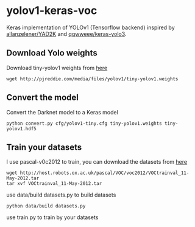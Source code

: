 # yolov1-keras-voc

Keras implementation of YOLOv1 (Tensorflow backend) inspired by [allanzelener/YAD2K](https://github.com/allanzelener/YAD2K) and [qqwweee/keras-yolo3](https://github.com/qqwweee/keras-yolo3).


## Download Yolo weights
Download tiny-yolov1 weights from [here](https://pjreddie.com/darknet/yolov1/)
```
wget http://pjreddie.com/media/files/yolov1/tiny-yolov1.weights
```


## Convert the model
Convert the Darknet model to a Keras model
```
python convert.py cfg/yolov1-tiny.cfg tiny-yolov1.weights tiny-yolov1.hdf5
```

## Train your datasets
I use pascal-v0c2012 to train, you can download the datasets from [here](http://host.robots.ox.ac.uk:8080/) 
```
wget http://host.robots.ox.ac.uk/pascal/VOC/voc2012/VOCtrainval_11-May-2012.tar
tar xvf VOCtrainval_11-May-2012.tar
```

use data/build datasets.py to build datasets
```
python data/build datasets.py
```

use train.py to train by your datasets
